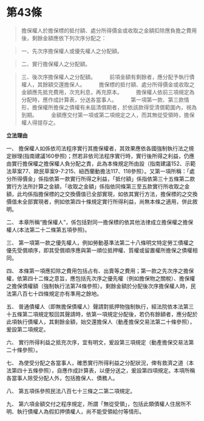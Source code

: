 # 第43條　

>擔保權人於擔保標的抵付額、處分所得價金或收取之金額扣除應負擔之費用後，剩餘金額應依下列次序分配之：

>一、先次序擔保權人或優先權人之分配額。

>二、實行擔保權人之分配額。

>三、後次序擔保權人之分配額。
　　
>前項金額有剩餘者，應分配予執行債權人，其餘額交還擔保人。
　　
>擔保標的抵付額、處分所得價金或收取之金額應先抵充費用，次充利息，再充原本。
　　
>擔保權人依前三項規定為分配時，應作成計算表，分送各當事人。
　　
>第一項第一款、第三款情形，擔保權所擔保之債權有未屆清償期者，於依該款得受清償範圍內，視為到期。
　　
>金額應交付第一項或第二項規定之人，而其無從受領時，擔保權人得提存之。

**立法理由**

一、	擔保權人如係依司法程序實行其擔保權者，其效果應依各國強制執行法之規定辦理(指南建議160參照)；然若非依司法程序實行時，實行後所得之利益，仍應由實行擔保權之擔保權人負分配之責，此為本條規定所由設（指南建議152、示範法草案77、歐民草案9-7:215、紐西蘭動擔法117、118參照）。又第一項所稱：「處分所得價金」係指依第一款實行所得之利益，「抵付額」係指依第三十五條第二款實行方法所計算之金額，「收取之金額」係指依同條第三至五款實行所收取之金額，此均係指擔保標的之交換價值已全部實現，如依其實行方法，擔保標的之交換價值未全部實現者，例如依第四十條規定實行所得利益，尚無本條之適用，併此敘明。

二、	本章所稱“擔保權人”，係包括對同一擔保標的依其他法律成立擔保權之擔保權人(本法第二十二條第五項參照)。

三、	第一項第一款之優先權人，例如勞動基準法第二十八條明文特定勞工債權之優先受償順序，即其受償順序應與第一順位抵押權、質權或留置權所擔保之債權相同。

四、	本條第一項應扣除之費用包括占有、出賣等之費用；第一款之先次序之擔保權，依第四十二條之意旨，應包括先次序之優先權（例如擔保物之關稅）、擔保權之擔保債權額（強制執行法第74條參照）。剩餘金額於分配後次序擔保權人時，民法第八百七十四條規定亦有準用之餘地。

五、	普通債權人（即無擔保債權人）聲請對抵押物強制執行，經法院依本法第三十五條第二項規定駁回其聲請時，依第一項規定分配後，若仍有餘額者，應分配於此項執行債權人，其剩餘金額，始交還擔保人（動產擔保交易法第二十條參照），爰設第二項規定。

六、	實行所得利益之抵充次序，宜有明文，爰設第三項規定（動產擔保交易法第二十條參照）。

七、	為使受分配之各當事人，確悉實行所得利益之分配狀況，俾有救濟之道（本法第四十五條參照），自應作成計算表，以便分送之，爰設第四項規定。本項所稱各當事人除受分配人外，包括擔保人、債務人。

八、	第五項係參照民法八百七十三條之二第二項規定。

九、	第六項金額交付之程序規定，所謂「無從受領」，包括此類債權人住居所不明、執行債權人為假扣押債權人，尚不能受領給付等情形。

